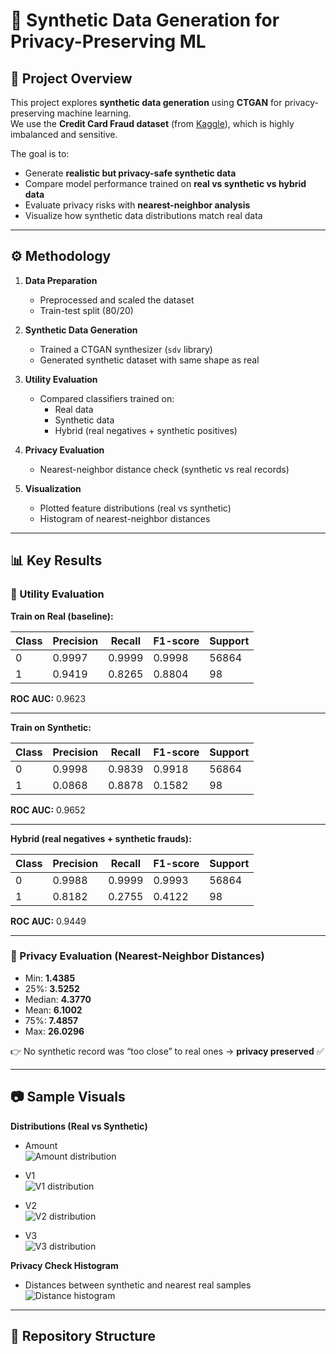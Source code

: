 # 🧪 Synthetic Data Generation for Privacy-Preserving ML

## 📌 Project Overview
This project explores **synthetic data generation** using **CTGAN** for privacy-preserving machine learning.  
We use the **Credit Card Fraud dataset** (from [Kaggle](https://www.kaggle.com/datasets/mlg-ulb/creditcardfraud)), which is highly imbalanced and sensitive.  

The goal is to:
- Generate **realistic but privacy-safe synthetic data**
- Compare model performance trained on **real vs synthetic vs hybrid data**
- Evaluate privacy risks with **nearest-neighbor analysis**
- Visualize how synthetic data distributions match real data

---

## ⚙️ Methodology
1. **Data Preparation**  
   - Preprocessed and scaled the dataset  
   - Train-test split (80/20)  

2. **Synthetic Data Generation**  
   - Trained a CTGAN synthesizer (`sdv` library)  
   - Generated synthetic dataset with same shape as real  

3. **Utility Evaluation**  
   - Compared classifiers trained on:
     - Real data
     - Synthetic data
     - Hybrid (real negatives + synthetic positives)  

4. **Privacy Evaluation**  
   - Nearest-neighbor distance check (synthetic vs real records)  

5. **Visualization**  
   - Plotted feature distributions (real vs synthetic)  
   - Histogram of nearest-neighbor distances  

---

## 📊 Key Results

### 🔹 Utility Evaluation

**Train on Real (baseline):**

| Class | Precision | Recall | F1-score | Support |
|-------|-----------|--------|----------|---------|
| 0     | 0.9997    | 0.9999 | 0.9998   | 56864   |
| 1     | 0.9419    | 0.8265 | 0.8804   | 98      |

**ROC AUC:** 0.9623  

---

**Train on Synthetic:**

| Class | Precision | Recall | F1-score | Support |
|-------|-----------|--------|----------|---------|
| 0     | 0.9998    | 0.9839 | 0.9918   | 56864   |
| 1     | 0.0868    | 0.8878 | 0.1582   | 98      |

**ROC AUC:** 0.9652  

---

**Hybrid (real negatives + synthetic frauds):**

| Class | Precision | Recall | F1-score | Support |
|-------|-----------|--------|----------|---------|
| 0     | 0.9988    | 0.9999 | 0.9993   | 56864   |
| 1     | 0.8182    | 0.2755 | 0.4122   | 98      |

**ROC AUC:** 0.9449  

---

### 🔹 Privacy Evaluation (Nearest-Neighbor Distances)

- Min: **1.4385**  
- 25%: **3.5252**  
- Median: **4.3770**  
- Mean: **6.1002**  
- 75%: **7.4857**  
- Max: **26.0296**  

👉 No synthetic record was “too close” to real ones → **privacy preserved** ✅

---

## 📷 Sample Visuals

**Distributions (Real vs Synthetic)**  
- Amount  
![Amount distribution](images/dist_Amount.png)  

- V1  
![V1 distribution](images/dist_V1.png)  

- V2  
![V2 distribution](images/dist_V2.png)  

- V3  
![V3 distribution](images/dist_V3.png)  

**Privacy Check Histogram**  
- Distances between synthetic and nearest real samples  
![Distance histogram](images/distance_histogram.png)  

---

## 📂 Repository Structure
